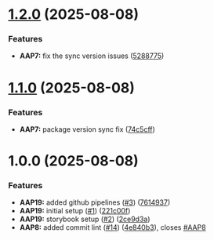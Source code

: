 # [1.2.0](https://github.com/marvin-aroza/quanta-kit-angular/compare/v1.1.0...v1.2.0) (2025-08-08)


### Features

* **AAP7:** fix the sync version issues ([5288775](https://github.com/marvin-aroza/quanta-kit-angular/commit/5288775a7649a5d08e18eba2eaaa6ce2835bb7e0))

# [1.1.0](https://github.com/marvin-aroza/quanta-kit-angular/compare/v1.0.0...v1.1.0) (2025-08-08)


### Features

* **AAP7:** package version sync fix ([74c5cff](https://github.com/marvin-aroza/quanta-kit-angular/commit/74c5cff72730a745ecba0002a8526b29382286c3))

# 1.0.0 (2025-08-08)


### Features

* **AAP19:** added github pipelines ([#3](https://github.com/marvin-aroza/quanta-kit-angular/issues/3)) ([7614937](https://github.com/marvin-aroza/quanta-kit-angular/commit/7614937f9e00a29fac0d1315546a203bb7c20007))
* **AAP19:** initial setup ([#1](https://github.com/marvin-aroza/quanta-kit-angular/issues/1)) ([221c00f](https://github.com/marvin-aroza/quanta-kit-angular/commit/221c00fb925708276f649ea3665d5c55f677f361))
* **AAP19:** storybook setup ([#2](https://github.com/marvin-aroza/quanta-kit-angular/issues/2)) ([2ce9d3a](https://github.com/marvin-aroza/quanta-kit-angular/commit/2ce9d3a8cef5871b01b9b7f94802e22600855b5a))
* **AAP8:** added commit lint ([#14](https://github.com/marvin-aroza/quanta-kit-angular/issues/14)) ([4e840b3](https://github.com/marvin-aroza/quanta-kit-angular/commit/4e840b38fd7e1d8c0bbb06c5c72d93653a19e4e6)), closes [#AAP8](https://github.com/marvin-aroza/quanta-kit-angular/issues/AAP8)
